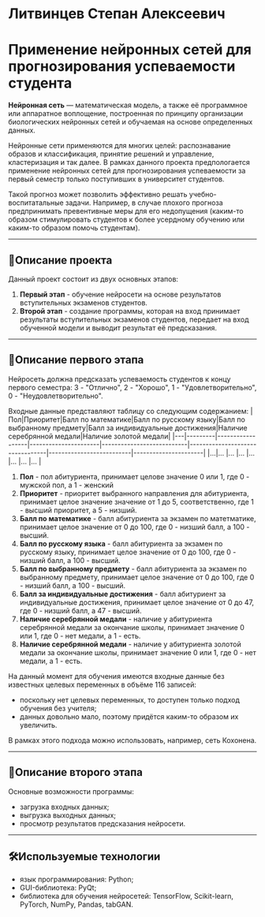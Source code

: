 # Литвинцев Степан Алексеевич
# Применение нейронных сетей для прогнозирования успеваемости студента
**Нейронная сеть** — математическая модель, а также её программное или аппаратное воплощение, построенная по принципу организации биологических нейронных сетей и обучаемая на основе определенных данных.
  
Нейронные сети применяются для многих целей: распознавание образов и классификация, принятие решений и управление, кластеризация и так далее. В рамках данного проекта предпологается применение нейронных сетей для прогнозирования успеваемости за первый семестр только поступивших в университет студентов.
  
Такой прогноз может позволить эффективно решать учебно-воспитатальные задачи. Например, в случае плохого прогноза предпринимать превентивные меры для его недопущения (каким-то образом стимулировать студентов к более усердному обучению или каким-то образом помочь студентам).
***
## 📖Описание проекта
Данный проект состоит из двух основных этапов:
1. **Первый этап** - обучение нейросети на основе результатов вступительных экзаменов студентов.
2. **Второй этап** - создание программы, которая на вход принимает результаты вступительных экзаменов студентов, передает на вход обученной модели и выводит результат её предсказания.
***
## 📖Описание первого этапа
Нейросеть должна предсказать успеваемость студентов к концу первого семестра: 3 - "Отлично", 2 - "Хорошо", 1 - "Удовлетворительно", 0 - "Неудовлетворительно".

Входные данные представляют таблицу со следующим содержанием:
|Пол|Приоритет|Балл по математике|Балл по русскому языку|Балл по выбранному предмету|Балл за индивидуальные достижения|Наличие серебрянной медали|Наличие золотой медали|
|---|---------|------------------|----------------------|---------------------------|---------------------------------|--------------------------|----------------------|
|...|...      |...               |...                   |...                        |...                              |...                       |...                   |
1. **Пол** - пол абитуриента, принимает целове значение 0 или 1, где 0 - мужской пол, а 1 - женский
2. **Приоритет** - приоритет выбранного направления для абитуриента, принимает целое значение значение от 1 до 5, соответственно, где 1 - высший приоритет, а 5 - низший.
3. **Балл по математике** - балл абитуриента за экзамен по матетматике, принимает целое значение от 0 до 100, где 0 - низший балл, а 100 - высший.
4. **Балл по русскому языка** - балл абитуриента за экзамен по русскому языку, принимает целое значение от 0 до 100, где 0 - низший балл, а 100 - высший.
5. **Балл по выбранному предмету** - балл абитуриента за экзамен по выбранному предмету, принимает целое значение от 0 до 100, где 0 - низший балл, а 100 - высший.
6. **Балл за индивидуальные достижения** - балл абитуриент за индивидуальные достижения, принимает целое значение от 0 до 47, где 0 - низший балл, а 47 - высший.
7. **Наличие серебрянной медали** - наличие у абитуриента серебрянной медали за окончание школы, принимает значение 0 или 1, где 0 - нет медали, а 1 - есть.
8. **Наличие серебрянной медали** - наличие у абитуриента золотой медали за окончание школы, принимает значение 0 или 1, где 0 - нет медали, а 1 - есть.

На данный момент для обучения имеются входные данные без известных целевых переменных в объёме 116 записей:
- поскольку нет целевых переменных, то доступен только подход обучения без учителя;
- данных довольно мало, поэтому придётся каким-то образом их увеличить.

В рамках этого подхода можно использовать, например, сеть Кохонена.
***
## 📖Описание второго этапа
Основные возможности программы:
- загрузка входных данных;
- выгрузка выходных данных;
- просмотр результатов предсказания нейросети.
***
## 🛠Используемые технологии
- язык программирования: Python;
- GUI-библиотека: PyQt;
- библиотека для обучения нейросетей: TensorFlow, Scikit-learn, PyTorch, NumPy, Pandas, tabGAN.
